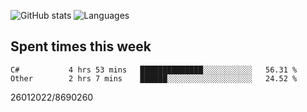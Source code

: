![GitHub stats](https://github-readme-stats.vercel.app/api?username=emipa606&theme=github_dark&show_icons=true) 
![Languages](https://github-readme-stats.vercel.app/api/top-langs/?username=emipa606&theme=github_dark&layout=compact)

## Spent times this week
<!--START_SECTION:waka-->

```text
C#           4 hrs 53 mins   ██████████████░░░░░░░░░░░   56.31 %
Other        2 hrs 7 mins    ██████░░░░░░░░░░░░░░░░░░░   24.52 %
```

<!--END_SECTION:waka-->


26012022/8690260
